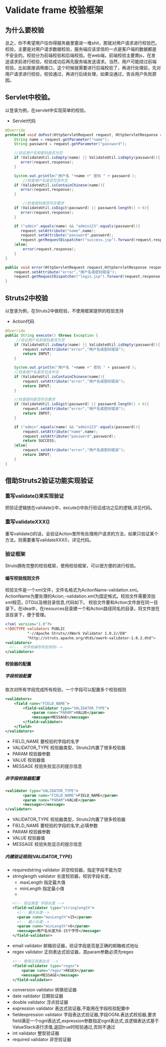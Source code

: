 # Validate frame 校验框架
## 为什么要校验
总之，你不希望用户往你得服务器里塞进一堆shit，那就对用户请求进行校验巴。
校验，主要是对用户请求数据校验，服务端应该坚信的一点是客户端的数据都是
不安全的。校验分为前端校验和后端校验。在web端，前端校验主要靠js，在发
送请求前进行校验，校验成功后再先服务端发送请求。当然，用户可能绕过前端
校验，比如直接调用接口，这个时候就需要进行后端校验了，再进行处理前，先对
用户请求进行校验，校验通过，再进行后续处理，如果没通过，告诉用户失败原因。
## Servlet中校验。
以登录为例，在servlet中实现简单的校验。
- Servlet代码
```java
@Override
protected void doPost(HttpServletRequest request, HttpServletResponse response) throws ServletException, IOException {
    String name = request.getParameter("name");
    String password = request.getParameter("password");

    //验证用户名和密码是否为空
    if (ValidateUtil.isEmpty(name) || ValidateUtil.isEmpty(password)){
       error(request,response);
    }

    System.out.println("用户名 "+name +" 密码 " + password );
        //检查用户名是否包含中文
    if (ValidateUtil.isContainChinese(name)){
       error(request,response);
    }

        //检查密码是否符合要求
    if (ValidateUtil.isDigit(password) || password.length() < 6){
       error(request,response);
    }

    if ("admin".equals(name) && "admin123".equals(password)){
       request.setAttribute("name",name);
       request.setAttribute("password",password);
       request.getRequestDispatcher("success.jsp").forward(request,response);
    }else{
        error(request,response);
    }
}

public void error(HttpServletRequest request,HttpServletResponse response) throws ServletException, IOException {
    request.setAttribute("error","用户名或密码错误");
    request.getRequestDispatcher("login.jsp").forward(request,response);
}

```
## Struts2中校验
以登录为例，在Struts2中做校验，不使用框架提供的校验支持
- Action代码
```java
@Override
public String execute() throws Exception {
     //验证用户名和密码是否为空
    if (ValidateUtil.isEmpty(name) || ValidateUtil.isEmpty(password)){
        request.setAttribute("error","用户名或密码错误");
        return INPUT;
    }

    System.out.println("用户名 "+name +" 密码 " + password );
    //检查用户名是否包含中文
    if (ValidateUtil.isContainChinese(name)){
        request.setAttribute("error","用户名或密码错误");
        return INPUT;
    }

    //检查密码是否符合要求
    if (ValidateUtil.isDigit(password) || password.length() < 6){
        request.setAttribute("error","用户名或密码错误");
        return INPUT;
    }

    if ("admin".equals(name) && "admin123".equals(password)){
        request.setAttribute("name",name);
        request.setAttribute("password",password);
        return SUCCESS;
    }else{
        request.setAttribute("error","用户名或密码错误");
        return INPUT;
    }
}
```
## 借助Struts2验证功能实现验证
### 重写validate()来实现验证
把验证逻辑放在validate()中，excute()中执行验证成功之后的逻辑,详见代码。
### 重写validateXXX()
重写validate()的话，会验证Action里所有处理用户请求的方法，如果只验证某个方法，则需要重写validateXXX()，详见代码。
### 验证框架
Struts拥有完整的校验框架，使用校验框架，可以很方便的进行校验。
#### 编写校验规则文件
校验文件是一个xml文件，文件名格式为AcitonName-validation.xml。ActionName为要处理的Acion,-validation.xml为固定格式。校验文件需要添加xml规范，DTD以及根目录信息,代码如下。
校验文件要和Action文件放在同一目录下。在idea中，在resources目录建一个和Action路径同名的目录，将文件放在该目录下，便于管理。
```xml
<?xml version="1.0"?>
<!DOCTYPE validators PUBLIC
          "-//Apache Struts//XWork Validator 1.0.2//EN"
          "http://struts.apache.org/dtds/xwork-validator-1.0.2.dtd">
<validators>
  <!--  对字段编写校验规则-->
</validators>
```
#### 校验器的配置
##### 字段校验配置
依次对所有字段完成所有校验，一个字段可以配置多个校验规则
```xml
<validators>  
    <field name="FIELD_NAME">  
        <field-validator type="VALIDATOR_TYPE">  
            <param name="PARAM">VALUE</param>  
            <message>MESSAGE</message>  
        </field-validator>  
    </field>  
</validators>
```
- FIELD_NAME
  要校验的字段的名字
- VALIDATOR_TYPE
  校验器类型，Struts2内置了很多校验器
- PARAM
  校验器参数
- VALUE
  校验器值
- MESSAGE
  校验失败显示的提示信息
##### 非字段校验器配置
```xml
<validator type="VALIDATOR_TYPE">  
        <param name="FIELD_NAME">FIELD_NAME</param>  
        <param name="PARAM">VALUE</param>  
        <message></message>  
</validator>
```
- VALIDATOR_TYPE
  校验器类型，Struts2内置了很多校验器
- FIELD_NAME
  要校验的字段的名字,必填参数
- PARAM
  校验器参数
- VALUE
  校验器值
- MESSAGE
  校验失败显示的提示信息
##### 内建验证规则(VALIDATOR_TYPE)
- requiredstring validator
  非空校验器，指定字段不能为空
- stringlength validator
  长度校验器，校验字段长度，
  - maxLength
    指定最大值
  - minLength
    指定最小值
  -
  ```xml
  <!-- 验证类型 字段长度 -->
  <field-validator type="stringlength">
    <!-- 最大长度-->
    <param name="maxLength">15</param>
    <!-- 最小长度-->
    <param name="minLength">6</param>
    <message>用户名长度为6-15个字符</message>
  </field-validator>
  ```
- email validator
  邮箱验证器，验证字段是否是正确的邮箱格式地址
- regex validator
  正则表达式验证器，其param参数必须为regex
  ```xml
  <!-- 使用正则表达式 -->
  <field-validator type="regex">
      <param name="regex">REGEX</param>
      <message>MESSAGE</message>
  </field-validator>
  ```
- conversion validator
  转换验证器
- date validator
  日期验证器
- double validator
  浮点验证器
- expression validator
  表达式验证器,不能用在字段校验配置中
- fieldexpression validator
  字段表达式验证器,字段OGNL表达式校验器,要求field满足一个ognl表达式,expression参数指定ognl表达式,该逻辑表达式基于ValueStack进行求值,返回true时校验通过,否则不通过
- int validator
  整型验证器
- required validator
  非空验证器
